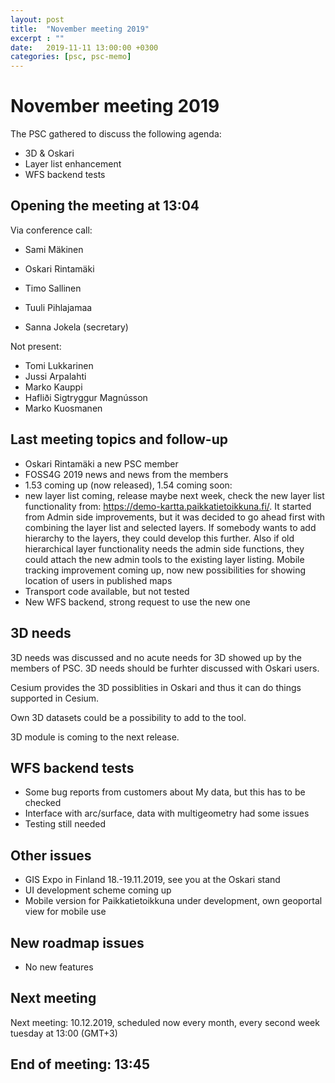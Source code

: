 ```yaml
---
layout: post
title:  "November meeting 2019"
excerpt : ""
date:   2019-11-11 13:00:00 +0300
categories: [psc, psc-memo]
---
```


# November meeting 2019

The PSC gathered to discuss the following agenda:

- 3D & Oskari
- Layer list enhancement
- WFS backend tests

## Opening the meeting at 13:04

Via conference call:

- Sami Mäkinen
- Oskari Rintamäki
- Timo Sallinen
- Tuuli Pihlajamaa

- Sanna Jokela (secretary)

Not present:

- Tomi Lukkarinen
- Jussi Arpalahti
- Marko Kauppi
- Hafliði Sigtryggur Magnússon
- Marko Kuosmanen

## Last meeting topics and follow-up

- Oskari Rintamäki a new PSC member
- FOSS4G 2019 news and news from the members
- 1.53 coming up (now released), 1.54 coming soon:
- new layer list coming, release maybe next week, check the new layer list functionality from: https://demo-kartta.paikkatietoikkuna.fi/. It started from Admin side improvements, but it was decided to go ahead first with combining the layer list and selected layers. If somebody wants to add hierarchy to the layers, they could develop this further. Also if old hierarchical layer functionality needs the admin side functions, they could attach the new admin tools to the existing layer listing. 
Mobile tracking improvement coming up, now new possibilities for showing location of users in published maps
- Transport code available, but not tested
- New WFS backend, strong request to use the new one

## 3D needs

3D needs was discussed and no acute needs for 3D showed up by the members of PSC. 3D needs should be furhter discussed with Oskari users.

Cesium provides the 3D possiblities in Oskari and thus it can do things supported in Cesium. 

Own 3D datasets could be a possibility to add to the tool. 

3D module is coming to the next release. 

## WFS backend tests

- Some bug reports from customers about My data, but this has to be checked
- Interface with arc/surface, data with multigeometry had some issues
- Testing still needed

## Other issues

- GIS Expo in Finland 18.-19.11.2019, see you at the Oskari stand
- UI development scheme coming up
- Mobile version for Paikkatietoikkuna under development, own geoportal view for mobile use

## New roadmap issues

- No new features

## Next meeting

Next meeting: 10.12.2019, scheduled now every month, every second week tuesday at 13:00 (GMT+3)

## End of meeting: 13:45
